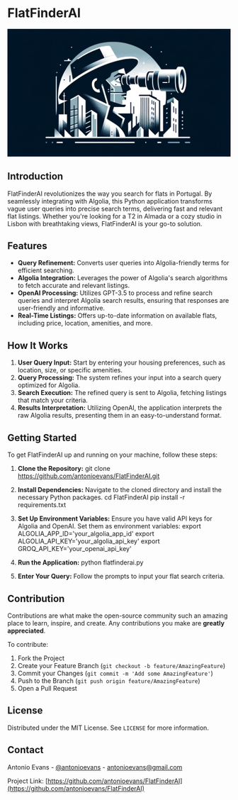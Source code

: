 # FlatFinderAI
![FlatFinderAI Banner](https://raw.githubusercontent.com/antonioevans/FlatFinderAI/main/flatfinderai.webp)


## Introduction
FlatFinderAI revolutionizes the way you search for flats in Portugal. By seamlessly integrating with Algolia, this Python application transforms vague user queries into precise search terms, delivering fast and relevant flat listings. Whether you're looking for a T2 in Almada or a cozy studio in Lisbon with breathtaking views, FlatFinderAI is your go-to solution.

## Features
- **Query Refinement:** Converts user queries into Algolia-friendly terms for efficient searching.
- **Algolia Integration:** Leverages the power of Algolia's search algorithms to fetch accurate and relevant listings.
- **OpenAI Processing:** Utilizes GPT-3.5 to process and refine search queries and interpret Algolia search results, ensuring that responses are user-friendly and informative.
- **Real-Time Listings:** Offers up-to-date information on available flats, including price, location, amenities, and more.

## How It Works
1. **User Query Input:** Start by entering your housing preferences, such as location, size, or specific amenities.
2. **Query Processing:** The system refines your input into a search query optimized for Algolia.
3. **Search Execution:** The refined query is sent to Algolia, fetching listings that match your criteria.
4. **Results Interpretation:** Utilizing OpenAI, the application interprets the raw Algolia results, presenting them in an easy-to-understand format.

## Getting Started
To get FlatFinderAI up and running on your machine, follow these steps:

1. **Clone the Repository:**
git clone https://github.com/antonioevans/FlatFinderAI.git

2. **Install Dependencies:**
Navigate to the cloned directory and install the necessary Python packages.
cd FlatFinderAI
pip install -r requirements.txt

3. **Set Up Environment Variables:**
Ensure you have valid API keys for Algolia and OpenAI. Set them as environment variables:
export ALGOLIA_APP_ID='your_algolia_app_id'
export ALGOLIA_API_KEY='your_algolia_api_key'
export GROQ_API_KEY='your_openai_api_key'

4. **Run the Application:**
python flatfinderai.py

5. **Enter Your Query:**
Follow the prompts to input your flat search criteria.

## Contribution
Contributions are what make the open-source community such an amazing place to learn, inspire, and create. Any contributions you make are **greatly appreciated**.

To contribute:
1. Fork the Project
2. Create your Feature Branch (`git checkout -b feature/AmazingFeature`)
3. Commit your Changes (`git commit -m 'Add some AmazingFeature'`)
4. Push to the Branch (`git push origin feature/AmazingFeature`)
5. Open a Pull Request

## License
Distributed under the MIT License. See `LICENSE` for more information.

## Contact
Antonio Evans - [@antonioevans](https://twitter.com/antonioevans) - antonioevans@gmail.com

Project Link: [https://github.com/antonioevans/FlatFinderAI](https://github.com/antonioevans/FlatFinderAI)
